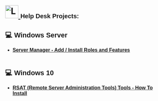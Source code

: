 <h1>
  <a href="https://www.linkedin.com/in/rashadhagen/">
    <img src="https://i.imgur.com/bYUDnOO.png" alt="LinkedIn" width="42px" />
  </a> 
  <span style="font-family: Arial, sans-serif; font-size: 20px; font-weight: bold;">Help Desk Projects:</span> 
  <br/>
</h1>


<h2 style="font-family: Arial, sans-serif; font-size: 22px; font-weight: bold;">💻 Windows Server</h2>
<ul>
  <li>
    <a href="https://github.com/RashadHagen/Server-Manager-Add-Install-Roles-and-Featues/tree/main">
      <strong style="font-family: Arial, sans-serif; font-size: 16px;">Server Manager - Add / Install Roles and Features</strong>
    </a>
     <br/> <br/>
  </li>
</ul>


<h2 style="font-family: Arial, sans-serif; font-size: 22px; font-weight: bold;">💻 Windows 10</h2>
<ul>
  <li>
    <a href="https://github.com/RashadHagen/RSAT-Tools---How-To-Install">
      <strong style="font-family: Arial, sans-serif; font-size: 16px;">RSAT (Remote Server Administration Tools) Tools - How To Install</strong>
    </a>
     <br/> <br/>
  </li>
</ul>
